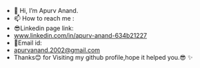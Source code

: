 - 👋 Hi, I’m Apurv Anand.
- 📫 How to reach me :
- 😎Linkedin page link:
- www.linkedin.com/in/apurv-anand-634b21227
- 📠Email id:
- apurvanand.2002@gmail.com
- Thanks😊 for Visiting my github profile,hope it helped you.😎 ✨

<!---
apurvanand-2002/apurvanand-2002 is a ✨ special ✨ repository because its `README.md` (this file) appears on your GitHub profile.
You can click the Preview link to take a look at your changes.
--->
